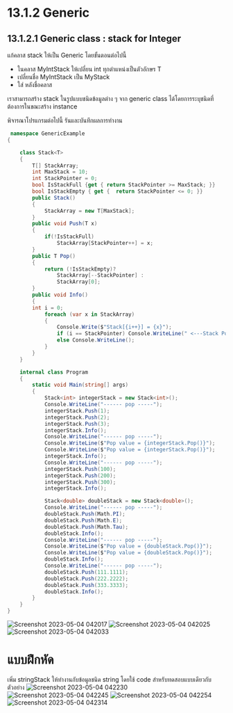 # 13.1.2 Generic


##  13.1.2.1 Generic class : stack for Integer

แก้คลาส stack ให้เป็น Generic โดยขั้นตอนต่อไปนี้
- ในคลาส MyIntStack ให้เปลี่ยน int ทุกตำแหน่งเป็นตัวอักษร T
- เปลี่ยนชื่อ MyIntStack เป็น MyStack
- ใส่ <T> หลังชื่อคลาส

เราสามารถสร้าง stack ในรูปแบบชนิดข้อมูลต่าง ๆ จาก generic class ได้โดยการระบุชนิดที่ต้องการในขณะสร้าง instance

พิจารณาโปรแกรมต่อไปนี้ รันและบันทึกผลการทำงาน

```cs
 namespace GenericExample
{

    class Stack<T>
    {
        T[] StackArray;
        int MaxStack = 10;
        int StackPointer = 0;
        bool IsStackFull {get { return StackPointer >= MaxStack; }}
        bool IsStackEmpty { get {  return StackPointer <= 0; }}
        public Stack()
        {
            StackArray = new T[MaxStack];
        }
        public void Push(T x)
        { 
            if(!IsStackFull)
                StackArray[StackPointer++] = x;
        }
        public T Pop()
        { 
            return (!IsStackEmpty)?
                StackArray[--StackPointer] :
                StackArray[0];
        }
        public void Info()
        {
        int i = 0;
            foreach (var x in StackArray)
            {
                Console.Write($"Stack[{i++}] = {x}");
                if (i == StackPointer) Console.WriteLine(" <---Stack Pointer");
                else Console.WriteLine();
            }
        }
    }

    internal class Program
    {
        static void Main(string[] args)
        {
            Stack<int> integerStack = new Stack<int>();
            Console.WriteLine("------ pop -----");
            integerStack.Push(1);
            integerStack.Push(2);
            integerStack.Push(3);
            integerStack.Info();
            Console.WriteLine("------ pop -----");
            Console.WriteLine($"Pop value = {integerStack.Pop()}");
            Console.WriteLine($"Pop value = {integerStack.Pop()}");
            integerStack.Info();
            Console.WriteLine("------ pop -----");
            integerStack.Push(100);
            integerStack.Push(200);
            integerStack.Push(300);
            integerStack.Info();

            Stack<double> doubleStack = new Stack<double>();
            Console.WriteLine("------ pop -----");
            doubleStack.Push(Math.PI);
            doubleStack.Push(Math.E);
            doubleStack.Push(Math.Tau);
            doubleStack.Info();
            Console.WriteLine("------ pop -----");
            Console.WriteLine($"Pop value = {doubleStack.Pop()}");
            Console.WriteLine($"Pop value = {doubleStack.Pop()}");
            doubleStack.Info();
            Console.WriteLine("------ pop -----");
            doubleStack.Push(111.1111);
            doubleStack.Push(222.2222);
            doubleStack.Push(333.3333);
            doubleStack.Info();
        }
    }
}
```
 ![Screenshot 2023-05-04 042017](https://user-images.githubusercontent.com/115066186/236052482-f25f56fd-ed0a-4b9f-a727-14acf2b371f4.png)
![Screenshot 2023-05-04 042025](https://user-images.githubusercontent.com/115066186/236052491-bd34d9a4-14de-4bf2-af8d-9cd960d4ed74.png)
![Screenshot 2023-05-04 042033](https://user-images.githubusercontent.com/115066186/236052494-dde6167a-fb34-42af-836f-99245aea9ec9.png)

# แบบฝึกหัด 

เพิ่ม  stringStack ให้ทำงานกับข้อมูลชนิด string
โดยใช้ code สำหรับทดสอบแบบเดียวกับตัวอย่าง
 ![Screenshot 2023-05-04 042230](https://user-images.githubusercontent.com/115066186/236052971-b0486683-427d-40be-a589-2e75d9b29a1b.png)
![Screenshot 2023-05-04 042245](https://user-images.githubusercontent.com/115066186/236052976-61f5bdc8-5063-4c08-9fbe-bd5e2b34ba4e.png)
![Screenshot 2023-05-04 042254](https://user-images.githubusercontent.com/115066186/236052980-a4a6afa4-cb15-4f08-8b96-0c743814da04.png)
![Screenshot 2023-05-04 042314](https://user-images.githubusercontent.com/115066186/236052985-d787160d-6daf-4d44-b03f-13b87e45bf14.png)

 
